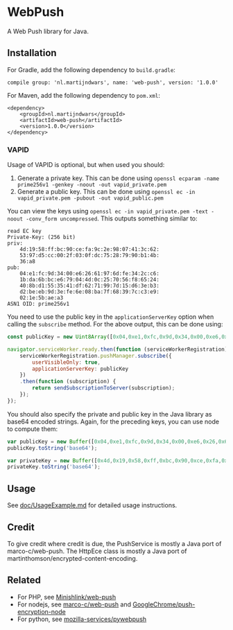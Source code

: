 # WebPush

A Web Push library for Java.

## Installation

For Gradle, add the following dependency to `build.gradle`:

```
compile group: 'nl.martijndwars', name: 'web-push', version: '1.0.0'
```

For Maven, add the following dependency to `pom.xml`:

```
<dependency>
    <groupId>nl.martijndwars</groupId>
    <artifactId>web-push</artifactId>
    <version>1.0.0</version>
</dependency>
```

### VAPID

Usage of VAPID is optional, but when used you should:

1. Generate a private key. This can be done using `openssl ecparam -name prime256v1 -genkey -noout -out vapid_private.pem`
2. Generate a public key. This can be done using `openssl ec -in vapid_private.pem -pubout -out vapid_public.pem`

You can view the keys using `openssl ec -in vapid_private.pem -text -noout -conv_form uncompressed`. This outputs something similar to:

```
read EC key
Private-Key: (256 bit)
priv:
    4d:19:58:ff:bc:90:ce:fa:9c:2e:98:07:41:3c:62:
    53:97:d5:cc:00:2f:03:0f:dc:75:28:79:90:b1:4b:
    36:a8
pub:
    04:e1:fc:9d:34:00:e6:26:61:97:6d:fe:34:2c:c6:
    1b:da:6b:bc:e6:79:04:4d:0c:25:70:56:f8:65:24:
    40:8b:d1:55:35:41:df:62:71:99:7d:15:d6:3e:b3:
    d2:be:eb:9d:3e:fe:6e:08:ba:7f:68:39:7c:c3:e9:
    02:1e:5b:ae:a3
ASN1 OID: prime256v1
```

You need to use the public key in the `applicationServerKey` option when calling the `subscribe` method. For the above output, this can be done using:

```javascript
const publicKey = new Uint8Array([0x04,0xe1,0xfc,0x9d,0x34,0x00,0xe6,0x26,0x61,0x97,0x6d,0xfe,0x34,0x2c,0xc6,0x1b,0xda,0x6b,0xbc,0xe6,0x79,0x04,0x4d,0x0c,0x25,0x70,0x56,0xf8,0x65,0x24,0x40,0x8b,0xd1,0x55,0x35,0x41,0xdf,0x62,0x71,0x99,0x7d,0x15,0xd6,0x3e,0xb3,0xd2,0xbe,0xeb,0x9d,0x3e,0xfe,0x6e,0x08,0xba,0x7f,0x68,0x39,0x7c,0xc3,0xe9,0x02,0x1e,0x5b,0xae,0xa3]);

navigator.serviceWorker.ready.then(function (serviceWorkerRegistration) {
    serviceWorkerRegistration.pushManager.subscribe({
        userVisibleOnly: true,
        applicationServerKey: publicKey
    })
    .then(function (subscription) {
        return sendSubscriptionToServer(subscription);
    });
});
```

You should also specify the private and public key in the Java library as base64 encoded strings. Again, for the preceding keys, you can use node to compute them:

```javascript
var publicKey = new Buffer([0x04,0xe1,0xfc,0x9d,0x34,0x00,0xe6,0x26,0x61,0x97,0x6d,0xfe,0x34,0x2c,0xc6,0x1b,0xda,0x6b,0xbc,0xe6,0x79,0x04,0x4d,0x0c,0x25,0x70,0x56,0xf8,0x65,0x24,0x40,0x8b,0xd1,0x55,0x35,0x41,0xdf,0x62,0x71,0x99,0x7d,0x15,0xd6,0x3e,0xb3,0xd2,0xbe,0xeb,0x9d,0x3e,0xfe,0x6e,0x08,0xba,0x7f,0x68,0x39,0x7c,0xc3,0xe9,0x02,0x1e,0x5b,0xae,0xa3]);
publicKey.toString('base64');

var privateKey = new Buffer([0x4d,0x19,0x58,0xff,0xbc,0x90,0xce,0xfa,0x9c,0x2e,0x98,0x07,0x41,0x3c,0x62,0x53,0x97,0xd5,0xcc,0x00,0x2f,0x03,0x0f,0xdc,0x75,0x28,0x79,0x90,0xb1,0x4b,0x36,0xa8]);
privateKey.toString('base64');
```

## Usage

See [doc/UsageExample.md](https://github.com/MartijnDwars/web-push/blob/master/doc/UsageExample.md)
for detailed usage instructions.

## Credit

To give credit where credit is due, the PushService is mostly a Java port of marco-c/web-push. The HttpEce class is mostly a Java port of martinthomson/encrypted-content-encoding.

## Related

- For PHP, see [Minishlink/web-push](https://github.com/Minishlink/web-push)
- For nodejs, see [marco-c/web-push](https://github.com/marco-c/web-push) and [GoogleChrome/push-encryption-node](https://github.com/GoogleChrome/push-encryption-node)
- For python, see [mozilla-services/pywebpush](https://github.com/mozilla-services/pywebpush)
